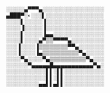 ░░░░░▄▀▀▀▄░░░░░░░░░░░░░░░░░ 
▄███▀░◐░░░▌░░░░░░░░░░░░░░░░ 
░░░░▌░░░░░▐░░░░░░░░░░░░░░░░ 
░░░░▐░░░░░▐░░░░░░░░░░░░░░░░                                                                                                                                        ░░░░▌░░░░░▐▄▄░░░░░░░░░░░░░░                                                                                                                                  ░░░░▌░░░░▄▀▒▒▀▀▀▀▄░░░░░░░░░                                                                                                                                   ░░░▐░░░░▐▒▒▒▒▒▒▒▒▀▀▄░░░░░░░                                                                                                                                          ░░░▐░░░░▐▄▒▒▒▒▒▒▒▒▒▒▀▄░░░░░                                                                                                                               ░░░░▀▄░░░░▀▄▒▒▒▒▒▒▒▒▒▒▀▄░░░                                                                                                                               ░░░░░░▀▄▄▄▄▄█▄▄▄▄▄▄▄▄▄▄▄▀▄░                                                                                                                         ░░░░░░░░░░░▌▌░▌▌░░░░░░░░░░░ 
░░░░░░░░░░░▌▌░▌▌░░░░░░░░░░░ 
░░░░░░░░░▄▄▌▌▄▌▌░░░░░░░░░░░
<!--
**dein-uhrenmacher/dein-uhrenmacher** is a ✨ _special_ ✨ repository because its `README.md` (this file) appears on your GitHub profile.

Here are some ideas to get you started:

- 🔭 I’m currently working on ...
- 🌱 I’m currently learning ...
- 👯 I’m looking to collaborate on ...
- 🤔 I’m looking for help with ...
- 💬 Ask me about ...
- 📫 How to reach me: ...
- 😄 Pronouns: ...
- ⚡ Fun fact: ...
-->
